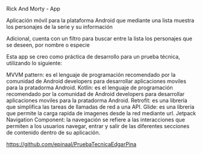 Rick And Morty - App

Aplicación móvil para la plataforma Android que mediante una lista muestra los personajes de la serie y su información

Adicional, cuenta con un filtro para buscar entre la lista los personajes que se deseen, por nombre o especie

Esta app se creo como práctica de desarrollo para un prueba técnica, utilizando lo siguiente: 

MVVM pattern: es el lenguaje de programación recomendado por la comunidad de Android developers para desarrollar aplicaciones moviles para la pratadorma Android.
Kotlin: es el lenguaje de programación recomendado por la comunidad de Android developers para desarrollar aplicaciones moviles para la pratadorma Android.
Retrofit: es una librería que simplifica las tareas de llamadas de red a una API.
Glide: es una librería que permite la carga rapida de imagenes desde la red mediante url.
Jetpack Navigation Component: la navegación se refiere a las interacciones que permiten a los usuarios navegar, entrar y salir de las diferentes secciones de contenido dentro de su aplicación.

https://github.com/epinaal/PruebaTecnicaEdgarPina
